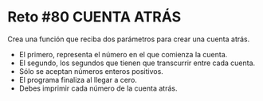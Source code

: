 <!-- trunk-ignore-all(prettier) -->
# Reto #80 CUENTA ATRÁS

Crea una función que reciba dos parámetros para crear una cuenta atrás.

* El primero, representa el número en el que comienza la cuenta.
* El segundo, los segundos que tienen que transcurrir entre cada cuenta.
* Sólo se aceptan números enteros positivos.
* El programa finaliza al llegar a cero.
* Debes imprimir cada número de la cuenta atrás.
